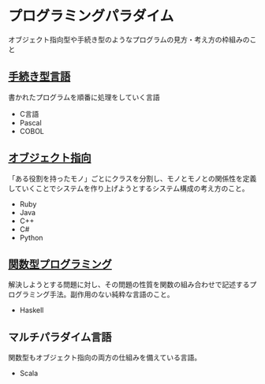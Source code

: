 # プログラミングパラダイム
オブジェクト指向型や手続き型のようなプログラムの見方・考え方の枠組みのこと

## [手続き型言語](https://github.com/nzzzz27/learning/blob/master/note-others/language-procedural.md#%E6%89%8B%E7%B6%9A%E3%81%8D%E5%9E%8B%E8%A8%80%E8%AA%9E%E3%81%A8%E3%81%AF)
書かれたプログラムを順番に処理をしていく言語  

- C言語
- Pascal 
- COBOL 


## [オブジェクト指向](https://github.com/nzzzz27/learning/blob/master/note-others/language-object.md#%E3%82%AA%E3%83%96%E3%82%B8%E3%82%A7%E3%82%AF%E3%83%88%E6%8C%87%E5%90%91%E3%81%A8%E3%81%AF)
「ある役割を持ったモノ」ごとにクラスを分割し、モノとモノとの関係性を定義していくことでシステムを作り上げようとするシステム構成の考え方のこと。  

- Ruby
- Java
- C++
- C#
- Python


## [関数型プログラミング](https://github.com/nzzzz27/learning/blob/master/note-others/language-functional.md#%E9%96%A2%E6%95%B0%E5%9E%8B%E3%83%97%E3%83%AD%E3%82%B0%E3%83%A9%E3%83%9F%E3%83%B3%E3%82%B0)
解決しようとする問題に対し、その問題の性質を関数の組み合わせで記述するプログラミング手法。副作用のない純粋な言語のこと。  

- Haskell


## マルチパラダイム言語
関数型もオブジェクト指向の両方の仕組みを備えている言語。  

- Scala
